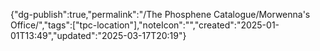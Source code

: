 
{"dg-publish":true,"permalink":"/The Phosphene Catalogue/Morwenna's Office/","tags":["tpc-location"],"noteIcon":"","created":"2025-01-01T13:49","updated":"2025-03-17T20:19"}


